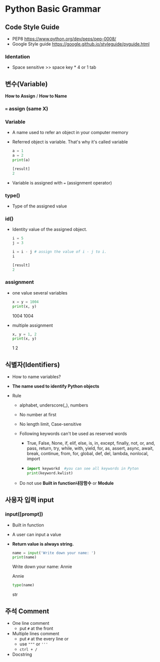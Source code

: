 # Python Basic Grammar

## Code Style Guide

* PEP8 https://www.python.org/dev/peps/pep-0008/
* Google Style guide https://google.github.io/styleguide/pyguide.html





### Identation

* Space sensitive >> space key * 4 or 1 tab









## 변수(Variable)

**How to Assign** / **How to Name**

### `=` assign (same X)

### Variable

* A name used to refer an object in your computer memory

* Referred object is variable. That's why it's called variable

  ```python
  a = 1
  a = 2
  print(a)
  
  [result]
  2
  ```

* Variable is assigned with `=` (assignment operator)





### type()

* Type of the assigned value





### id()

* Identity value of the assigned object.

  ```python
  i = 5
  j = 3
  ```

  ```python
  i = i - j # assign the value of i - j to i.
  i
  
  [result]
  2
  ```






### assignment

* one value several variables

  ```python
  x = y = 1004
  print(x, y)
  ```

  1004 1004

* multiple assignment

  ```python
  x, y = 1, 2
  print(x, y)
  ```

  1 2









## 식별자(Identifiers)

* How to name variables?

* **The name used to identify Python objects**

* Rule
  * alphabet, underscore(_), numbers
  
  * No number at first
  
  * No length limit, Case-sensitive
  
  * Following keywords can't be used as reserved words
    * True, False, None, if, elif, else, is, in, except, finally, not, or, and, pass, return, try, while, with, yield, for, as, assert, async, await, break, continue, from, for, global, def, del, lambda, nonlocal, import
    
    * ```python
      import keyworkd  #you can see all keywords in Pyton
      print(keyword.kwlist)
      ```
    
  * Do not use **Built in function내장함수** or **Module**









## 사용자 입력 input

### input([prompt])

* Built in function

* A user can input a value

* **Return value is always string.**

  ```python
  name = input('Write down your name: ')
  print(name)
  ```

  Write down your name: Annie

  Annie

  ```python
  type(name)
  ```

  str









## 주석 Comment

* One line comment
  * put `#` at the front
* Multiple lines comment
  * put `#` at the every line or
  * use `"""` or `'''`
  * `ctrl + /`
* Docstring







